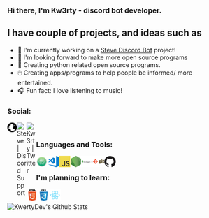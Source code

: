 ### Hi there, I'm Kw3rty - discord bot developer.


## I have couple of projects, and ideas such as
- 🤖 I'm currently working on a [Steve Discord Bot][supportdiscord] project!
- 📂 I'm looking forward to make more open source programs
- 🐍 Creating python related open source programs.
- 🖱️ Creating apps/programs to help people be informed/ more entertained.
- 🎧 Fun fact: I love listening to music!

### Social:

[<img align="left" alt="steveproject.ga" width="22px" src="https://raw.githubusercontent.com/iconic/open-iconic/master/svg/globe.svg" />][website]
[<img align="left" alt="Steve | Discord Support" width="22px" src="https://cdn.jsdelivr.net/npm/simple-icons@v3/icons/discord.svg" />][supportdiscord]
[<img align="left" alt="Kw3rty | Twitter" width="22px" src="https://cdn.jsdelivr.net/npm/simple-icons@v3/icons/twitter.svg" />][twitter]

<br />

### Languages and Tools:
[<img align="left" alt="Visual Studio Code" width="26px" src="https://raw.githubusercontent.com/github/explore/80688e429a7d4ef2fca1e82350fe8e3517d3494d/topics/atom/atom.png" />][webdevplaylist]
[<img align="left" alt="Visual Studio Code" width="26px" src="https://raw.githubusercontent.com/github/explore/80688e429a7d4ef2fca1e82350fe8e3517d3494d/topics/visual-studio-code/visual-studio-code.png" />][webdevplaylist]
[<img align="left" alt="JavaScript" width="26px" src="https://raw.githubusercontent.com/github/explore/80688e429a7d4ef2fca1e82350fe8e3517d3494d/topics/javascript/javascript.png" />][jsplaylist]
[<img align="left" alt="Node.js" width="26px" src="https://raw.githubusercontent.com/github/explore/80688e429a7d4ef2fca1e82350fe8e3517d3494d/topics/nodejs/nodejs.png" />][webdevplaylist]
[<img align="left" alt="MongoDB" width="26px" src="https://raw.githubusercontent.com/github/explore/80688e429a7d4ef2fca1e82350fe8e3517d3494d/topics/mongodb/mongodb.png" />][webdevplaylist]
[<img align="left" alt="Git" width="26px" src="https://raw.githubusercontent.com/github/explore/80688e429a7d4ef2fca1e82350fe8e3517d3494d/topics/git/git.png" />][webdevplaylist]
[<img align="left" alt="GitHub" width="26px" src="https://raw.githubusercontent.com/github/explore/78df643247d429f6cc873026c0622819ad797942/topics/github/github.png" />][webdevplaylist]


<br />

### I'm planning to learn:
[<img align="left" alt="HTML5" width="26px" src="https://raw.githubusercontent.com/github/explore/80688e429a7d4ef2fca1e82350fe8e3517d3494d/topics/html/html.png" />][webdevplaylist]
[<img align="left" alt="CSS3" width="26px" src="https://raw.githubusercontent.com/github/explore/80688e429a7d4ef2fca1e82350fe8e3517d3494d/topics/css/css.png" />][cssplaylist]
[<img align="left" alt="React" width="26px" src="https://raw.githubusercontent.com/github/explore/80688e429a7d4ef2fca1e82350fe8e3517d3494d/topics/react/react.png" />][webdevplaylist]
<br />


<img align="left" alt="KwertyDev's Github Stats" src="https://github-readme-stats.codestackr.vercel.app/api?username=kwertydev&show_icons=true&hide_border=true" />

[supportdiscord]: https://discord.gg/ThDzAaq
[twitter]: https://twitter.com/kwertywastaken
[website]: https://steveproject.ga
[webdevplaylist]: https://steveproject.ga
[jsplaylist]: https://steveproject.ga
[cssplaylist]: https://steveproject.ga
